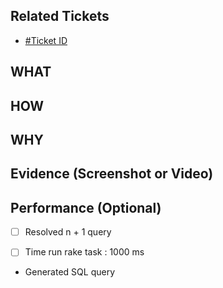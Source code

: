 ## Related Tickets
- [#Ticket ID](https://edu-redmine.sun-asterisk.vn/issues/???)

## WHAT

## HOW

## WHY

## Evidence (Screenshot or Video)

## Performance (Optional)
- [ ] Resolved n + 1 query

- [ ] Time run rake task : 1000 ms

- Generated SQL query
